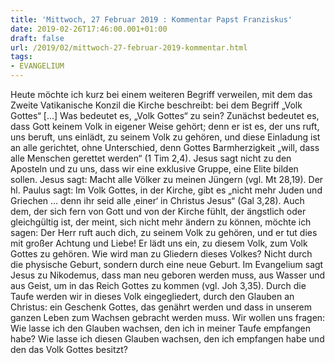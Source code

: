 ```yaml
---
title: 'Mittwoch, 27 Februar 2019 : Kommentar Papst Franziskus'
date: 2019-02-26T17:46:00.001+01:00
draft: false
url: /2019/02/mittwoch-27-februar-2019-kommentar.html
tags: 
- EVANGELIUM
---
```


Heute möchte ich kurz bei einem weiteren Begriff verweilen, mit dem das Zweite Vatikanische Konzil die Kirche beschreibt: bei dem Begriff „Volk Gottes“ \[...\] Was bedeutet es, „Volk Gottes“ zu sein? Zunächst bedeutet es, dass Gott keinem Volk in eigener Weise gehört; denn er ist es, der uns ruft, uns beruft, uns einlädt, zu seinem Volk zu gehören, und diese Einladung ist an alle gerichtet, ohne Unterschied, denn Gottes Barmherzigkeit „will, dass alle Menschen gerettet werden“ (1 Tim 2,4). Jesus sagt nicht zu den Aposteln und zu uns, dass wir eine exklusive Gruppe, eine Elite bilden sollen. Jesus sagt: Macht alle Völker zu meinen Jüngern (vgl. Mt 28,19). Der hl. Paulus sagt: Im Volk Gottes, in der Kirche, gibt es „nicht mehr Juden und Griechen ... denn ihr seid alle ‚einer‘ in Christus Jesus“ (Gal 3,28). Auch dem, der sich fern von Gott und von der Kirche fühlt, der ängstlich oder gleichgültig ist, der meint, sich nicht mehr ändern zu können, möchte ich sagen: Der Herr ruft auch dich, zu seinem Volk zu gehören, und er tut dies mit großer Achtung und Liebe! Er lädt uns ein, zu diesem Volk, zum Volk Gottes zu gehören. Wie wird man zu Gliedern dieses Volkes? Nicht durch die physische Geburt, sondern durch eine neue Geburt. Im Evangelium sagt Jesus zu Nikodemus, dass man neu geboren werden muss, aus Wasser und aus Geist, um in das Reich Gottes zu kommen (vgl. Joh 3,35). Durch die Taufe werden wir in dieses Volk eingegliedert, durch den Glauben an Christus: ein Geschenk Gottes, das genährt werden und dass in unserem ganzen Leben zum Wachsen gebracht werden muss. Wir wollen uns fragen: Wie lasse ich den Glauben wachsen, den ich in meiner Taufe empfangen habe? Wie lasse ich diesen Glauben wachsen, den ich empfangen habe und den das Volk Gottes besitzt?
